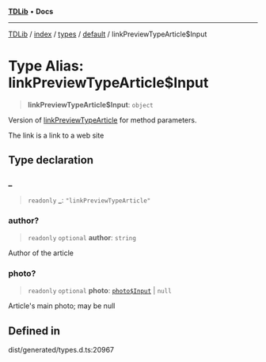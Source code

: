 [**TDLib**](../../../../../../README.md) • **Docs**

***

[TDLib](../../../../../../modules.md) / [index](../../../../../README.md) / [types](../../../README.md) / [default](../README.md) / linkPreviewTypeArticle$Input

# Type Alias: linkPreviewTypeArticle$Input

> **linkPreviewTypeArticle$Input**: `object`

Version of [linkPreviewTypeArticle](linkPreviewTypeArticle.md) for method parameters.

The link is a link to a web site

## Type declaration

### \_

> `readonly` **\_**: `"linkPreviewTypeArticle"`

### author?

> `readonly` `optional` **author**: `string`

Author of the article

### photo?

> `readonly` `optional` **photo**: [`photo$Input`](photo$Input-1.md) \| `null`

Article's main photo; may be null

## Defined in

dist/generated/types.d.ts:20967
